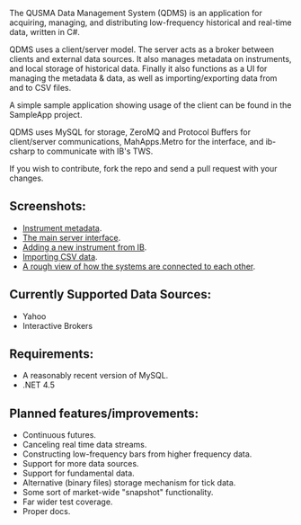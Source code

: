 The QUSMA Data Management System (QDMS) is an application for acquiring, managing, and distributing low-frequency historical and real-time data, written in C#. 

QDMS uses a client/server model. The server acts as a broker between clients and external data sources. It also manages metadata on instruments, and local storage of historical data. Finally it also functions as a UI for managing the metadata & data, as well as importing/exporting data from and to CSV files. 

A simple sample application showing usage of the client can be found in the SampleApp project.

QDMS uses MySQL for storage, ZeroMQ and Protocol Buffers for client/server communications, MahApps.Metro for the interface, and ib-csharp to communicate with IB's TWS.

If you wish to contribute, fork the repo and send a pull request with your changes.

Screenshots:
------------------------
* [Instrument metadata](http://i.imgur.com/QACkNxI.png).
* [The main server interface](http://i.imgur.com/i985ZUW.png).
* [Adding a new instrument from IB](http://i.imgur.com/HGPsoK5.png).
* [Importing CSV data](http://i.imgur.com/en6kDo1.png).
* [A rough view of how the systems are connected to each other](http://i.imgur.com/qUWlpj7.png).

Currently Supported Data Sources:
------------------------
* Yahoo
* Interactive Brokers

Requirements:
------------------------
* A reasonably recent version of MySQL.
* .NET 4.5

Planned features/improvements:
------------------------
* Continuous futures.
* Canceling real time data streams.
* Constructing low-frequency bars from higher frequency data.
* Support for more data sources.
* Support for fundamental data.
* Alternative (binary files) storage mechanism for tick data.
* Some sort of market-wide "snapshot" functionality.
* Far wider test coverage.
* Proper docs.
